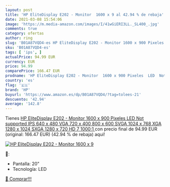```yaml
---
layout: post
title: 'HP EliteDisplay E202 - Monitor  1600 x 9 al 42.94 % de rebaja'
date: 2021-03-08 15:54:06
image: 'https://m.media-amazon.com/images/I/41wGiERI3LL._SL400_.jpg'
comments: true
category: ofertas
author: ring
slug: 'B01A87VQD4-es HP EliteDisplay E202 - Monitor 1600 x 900 Pixeles LED Not...'
sku: 'B01A87VQD4-es'
tags: [ 'ips', ]
actualPrice: 94.99 EUR
currency: EUR
price: 94.99
comparePrice: 166.47 EUR
prodname: 'HP EliteDisplay E202 - Monitor  1600 x 900 Pixeles  LED  Not supported  IPS  640 x 480  VGA   720 x 400  800 x 600  SVGA   1024 x 768  XGA   1280 x 1024  SXGA   1280 x 720  HD 7  1000:1 '
country: 'es'
flag: '🇪🇸'
brand: 'HP'
buyurl: 'https://www.amazon.es/dp/B01A87VQD4/?tag=tolees-21'
descuento: '42.94'
average: '142.8'
---
```


Tienes [HP EliteDisplay E202 - Monitor  1600 x 900 Pixeles  LED  Not supported  IPS  640 x 480  VGA   720 x 400  800 x 600  SVGA   1024 x 768  XGA   1280 x 1024  SXGA   1280 x 720  HD 7  1000:1 ](https://www.amazon.es/dp/B01A87VQD4/?tag=tolees-21) con precio final de  94.99 EUR (original: 166.47 EUR) (42.94 %  de rebaja) aqui!

[![HP EliteDisplay E202 - Monitor  1600 x 9](https://m.media-amazon.com/images/I/41wGiERI3LL._SL400_.jpg)](https://www.amazon.es/dp/B01A87VQD4/?tag=tolees-21)

🔎:

- Pantalla: 20"
- Tecnología: LED

[🛒 Comprar!!!](https://www.amazon.es/dp/B01A87VQD4/?tag=tolees-21)
